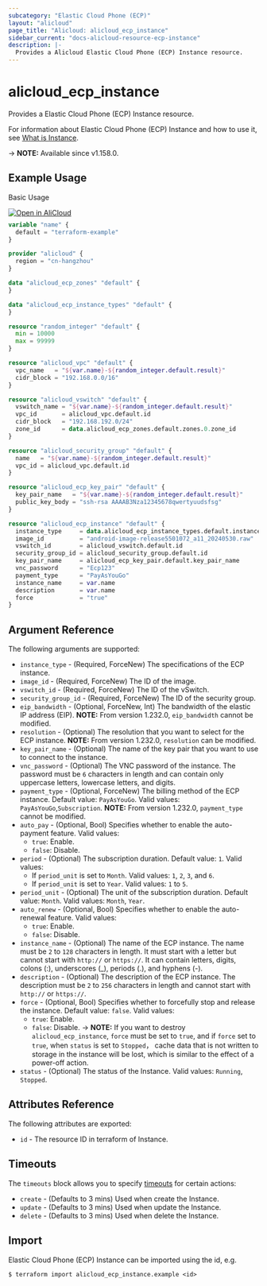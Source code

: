 ```yaml
---
subcategory: "Elastic Cloud Phone (ECP)"
layout: "alicloud"
page_title: "Alicloud: alicloud_ecp_instance"
sidebar_current: "docs-alicloud-resource-ecp-instance"
description: |-
  Provides a Alicloud Elastic Cloud Phone (ECP) Instance resource.
---
```


# alicloud_ecp_instance

Provides a Elastic Cloud Phone (ECP) Instance resource.

For information about Elastic Cloud Phone (ECP) Instance and how to use it, see [What is Instance](https://next.api.aliyun.com/document/cloudphone/2020-12-30/RunInstances).

-> **NOTE:** Available since v1.158.0.

## Example Usage

Basic Usage

<div style="display: block;margin-bottom: 40px;"><div class="oics-button" style="float: right;position: absolute;margin-bottom: 10px;">
  <a href="https://api.aliyun.com/terraform?resource=alicloud_ecp_instance&exampleId=c9a35006-8eb1-424d-2d4c-9bc1b65acae9da3b203f&activeTab=example&spm=docs.r.ecp_instance.0.c9a350068e&intl_lang=EN_US" target="_blank">
    <img alt="Open in AliCloud" src="https://img.alicdn.com/imgextra/i1/O1CN01hjjqXv1uYUlY56FyX_!!6000000006049-55-tps-254-36.svg" style="max-height: 44px; max-width: 100%;">
  </a>
</div></div>

```terraform
variable "name" {
  default = "terraform-example"
}

provider "alicloud" {
  region = "cn-hangzhou"
}

data "alicloud_ecp_zones" "default" {
}

data "alicloud_ecp_instance_types" "default" {
}

resource "random_integer" "default" {
  min = 10000
  max = 99999
}

resource "alicloud_vpc" "default" {
  vpc_name   = "${var.name}-${random_integer.default.result}"
  cidr_block = "192.168.0.0/16"
}

resource "alicloud_vswitch" "default" {
  vswitch_name = "${var.name}-${random_integer.default.result}"
  vpc_id       = alicloud_vpc.default.id
  cidr_block   = "192.168.192.0/24"
  zone_id      = data.alicloud_ecp_zones.default.zones.0.zone_id
}

resource "alicloud_security_group" "default" {
  name   = "${var.name}-${random_integer.default.result}"
  vpc_id = alicloud_vpc.default.id
}

resource "alicloud_ecp_key_pair" "default" {
  key_pair_name   = "${var.name}-${random_integer.default.result}"
  public_key_body = "ssh-rsa AAAAB3Nza12345678qwertyuudsfsg"
}

resource "alicloud_ecp_instance" "default" {
  instance_type     = data.alicloud_ecp_instance_types.default.instance_types.0.instance_type
  image_id          = "android-image-release5501072_a11_20240530.raw"
  vswitch_id        = alicloud_vswitch.default.id
  security_group_id = alicloud_security_group.default.id
  key_pair_name     = alicloud_ecp_key_pair.default.key_pair_name
  vnc_password      = "Ecp123"
  payment_type      = "PayAsYouGo"
  instance_name     = var.name
  description       = var.name
  force             = "true"
}
```

## Argument Reference

The following arguments are supported:

* `instance_type` - (Required, ForceNew) The specifications of the ECP instance.
* `image_id` - (Required, ForceNew) The ID of the image.
* `vswitch_id` - (Required, ForceNew) The ID of the vSwitch.
* `security_group_id` - (Required, ForceNew) The ID of the security group.
* `eip_bandwidth` - (Optional, ForceNew, Int) The bandwidth of the elastic IP address (EIP). **NOTE:** From version 1.232.0, `eip_bandwidth` cannot be modified.
* `resolution` - (Optional) The resolution that you want to select for the ECP instance. **NOTE:** From version 1.232.0, `resolution` can be modified.
* `key_pair_name` - (Optional) The name of the key pair that you want to use to connect to the instance.
* `vnc_password` - (Optional) The VNC password of the instance. The password must be `6` characters in length and can contain only uppercase letters, lowercase letters, and digits.
* `payment_type` - (Optional, ForceNew) The billing method of the ECP instance. Default value: `PayAsYouGo`. Valid values: `PayAsYouGo`,`Subscription`. **NOTE:** From version 1.232.0, `payment_type` cannot be modified.
* `auto_pay` - (Optional, Bool) Specifies whether to enable the auto-payment feature. Valid values:
  - `true`: Enable.
  - `false`: Disable.
* `period` - (Optional) The subscription duration. Default value: `1`. Valid values:
  - If `period_unit` is set to `Month`. Valid values: `1`, `2`, `3`, and `6`.
  - If `period_unit` is set to `Year`. Valid values: `1` to `5`.
* `period_unit` - (Optional) The unit of the subscription duration. Default value: `Month`. Valid values: `Month`, `Year`.
* `auto_renew` - (Optional, Bool) Specifies whether to enable the auto-renewal feature. Valid values:
  - `true`: Enable.
  - `false`: Disable.
* `instance_name` - (Optional) The name of the ECP instance. The name must be `2` to `128` characters in length. It must start with a letter but cannot start with `http://` or `https://`. It can contain letters, digits, colons (:), underscores (_), periods (.), and hyphens (-).
* `description` - (Optional) The description of the ECP instance. The description must be `2` to `256` characters in length and cannot start with `http://` or `https://`.
* `force` - (Optional, Bool) Specifies whether to forcefully stop and release the instance. Default value: `false`. Valid values:
  - `true`: Enable.
  - `false`: Disable.
-> **NOTE:** If you want to destroy `alicloud_ecp_instance`, `force` must be set to `true`, and if `force` set to `true`, when `status` is set to `Stopped`， cache data that is not written to storage in the instance will be lost, which is similar to the effect of a power-off action.
* `status` - (Optional) The status of the Instance. Valid values: `Running`, `Stopped`.

## Attributes Reference

The following attributes are exported:

* `id` - The resource ID in terraform of Instance.

## Timeouts

The `timeouts` block allows you to specify [timeouts](https://developer.hashicorp.com/terraform/language/resources/syntax#operation-timeouts) for certain actions:

* `create` - (Defaults to 3 mins) Used when create the Instance.
* `update` - (Defaults to 3 mins) Used when update the Instance.
* `delete` - (Defaults to 3 mins) Used when delete the Instance.

## Import

Elastic Cloud Phone (ECP) Instance can be imported using the id, e.g.

```shell
$ terraform import alicloud_ecp_instance.example <id>
```
